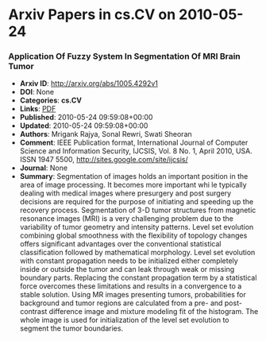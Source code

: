 # Arxiv Papers in cs.CV on 2010-05-24
### Application Of Fuzzy System In Segmentation Of MRI Brain Tumor
- **Arxiv ID**: http://arxiv.org/abs/1005.4292v1
- **DOI**: None
- **Categories**: **cs.CV**
- **Links**: [PDF](http://arxiv.org/pdf/1005.4292v1)
- **Published**: 2010-05-24 09:59:08+00:00
- **Updated**: 2010-05-24 09:59:08+00:00
- **Authors**: Mrigank Rajya, Sonal Rewri, Swati Sheoran
- **Comment**: IEEE Publication format, International Journal of Computer Science
  and Information Security, IJCSIS, Vol. 8 No. 1, April 2010, USA. ISSN 1947
  5500, http://sites.google.com/site/ijcsis/
- **Journal**: None
- **Summary**: Segmentation of images holds an important position in the area of image processing. It becomes more important whi le typically dealing with medical images where presurgery and post surgery decisions are required for the purpose of initiating and speeding up the recovery process. Segmentation of 3-D tumor structures from magnetic resonance images (MRI) is a very challenging problem due to the variability of tumor geometry and intensity patterns. Level set evolution combining global smoothness with the flexibility of topology changes offers significant advantages over the conventional statistical classification followed by mathematical morphology. Level set evolution with constant propagation needs to be initialized either completely inside or outside the tumor and can leak through weak or missing boundary parts. Replacing the constant propagation term by a statistical force overcomes these limitations and results in a convergence to a stable solution. Using MR images presenting tumors, probabilities for background and tumor regions are calculated from a pre- and post-contrast difference image and mixture modeling fit of the histogram. The whole image is used for initialization of the level set evolution to segment the tumor boundaries.



